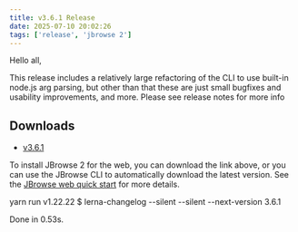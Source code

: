```yaml
---
title: v3.6.1 Release
date: 2025-07-10 20:02:26
tags: ['release', 'jbrowse 2']
---
```


Hello all,

This release includes a relatively large refactoring of the CLI to use built-in
node.js arg parsing, but other than that these are just small bugfixes and
usability improvements, and more. Please see release notes for more info

## Downloads

- [v3.6.1](https://github.com/GMOD/jbrowse-components/releases/tag/v3.6.1)

To install JBrowse 2 for the web, you can download the link above, or you can
use the JBrowse CLI to automatically download the latest version. See the
[JBrowse web quick start](https://jbrowse.org/jb2/docs/quickstart_web) for more
details.

yarn run v1.22.22 $ lerna-changelog --silent --silent --next-version 3.6.1

Done in 0.53s.
